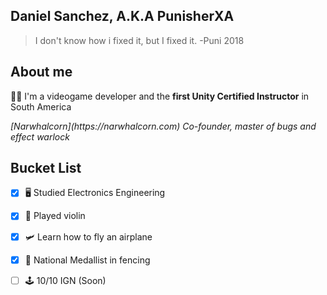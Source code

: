 ## Daniel Sanchez, A.K.A PunisherXA
> I don't know how i fixed it, but I fixed it.
> -Puni 2018

## About me
:man_technologist: I'm a videogame developer and the **first Unity Certified Instructor** in South America
<p><em>[Narwhalcorn](https://narwhalcorn.com) Co-founder, master of bugs and effect warlock</em></p>

## Bucket List
- [x] 🖥 Studied Electronics Engineering
- [x] 🎻 Played violin
- [x] 🛩 Learn how to fly an airplane
- [X] 🤺 National Medallist in fencing
- [ ] 🕹 10/10 IGN (Soon)



<!--
**danielsanchez93/danielsanchez93** is a ✨ _special_ ✨ guy.

Here are some ideas to get you started:

- 🔭 I’m currently working on ...
- 🌱 I’m currently learning ...
- 👯 I’m looking to collaborate on ...
- 🤔 I’m looking for help with ...
- 💬 Ask me about ...
- 📫 How to reach me: ...
- ⚡ Fun fact: ...
-->
